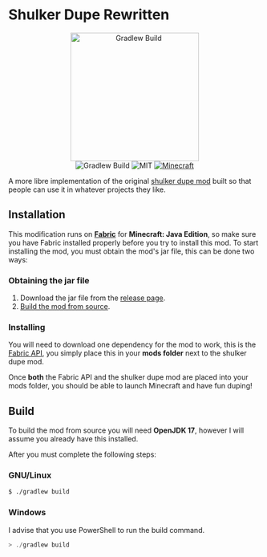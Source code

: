 # Shulker Dupe Rewritten
<p align="center">
    <img src="src/main/resources/assets/shulkerdupe/icon.png" alt="Gradlew Build" width="256px"/>
    <br>
    <img src="https://github.com/gingerchicken/shulker-dupe-rewritten/actions/workflows/build.yml/badge.svg" alt="Gradlew Build"/>
    <img src="https://img.shields.io/badge/License-MIT-green.svg" alt="MIT">
    <a href="https://minecraft.net/"><img src="https://img.shields.io/badge/MC-1.18.2-brightgreen.svg" alt="Minecraft"/></a>
</p>

A more libre implementation of the original [shulker dupe mod](https://github.com/gingerchicken/shulker-dupe) built so that people can use it in whatever projects they like.

## Installation
This modification runs on [**Fabric**](https://fabricmc.net/) for **Minecraft: Java Edition**, so make sure you have Fabric installed properly before you try to install this mod. To start installing the mod, you must obtain the mod's jar file, this can be done two ways:

### Obtaining the jar file
1. Download the jar file from the [release page](https://github.com/gingerchicken/shulker-dupe-rewritten/releases).
2. [Build the mod from source](#build).

### Installing
You will need to download one dependency for the mod to work, this is the [Fabric API](https://www.curseforge.com/minecraft/mc-mods/fabric-api/files/all?filter-game-version=1738749986%3a73250), you simply place this in your **mods folder** next to the shulker dupe mod.

Once **both** the Fabric API and the shulker dupe mod are placed into your mods folder, you should be able to launch Minecraft and have fun duping!

## Build
To build the mod from source you will need **OpenJDK 17**, however I will assume you already have this installed. 

After you must complete the following steps:

### GNU/Linux

```bash
$ ./gradlew build
```

### Windows
I advise that you use PowerShell to run the build command.

```powershell
> ./gradlew build
```